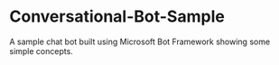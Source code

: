 # Conversational-Bot-Sample
A sample chat bot built using Microsoft Bot Framework showing some simple concepts.
